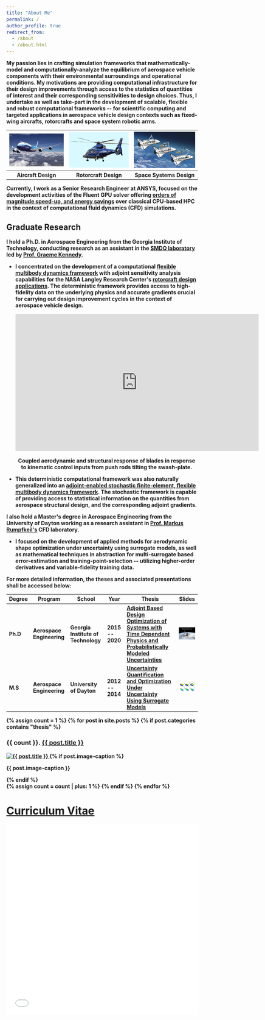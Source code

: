 ```yaml
---
title: "About Me"
permalink: /
author_profile: true
redirect_from: 
  - /about
  - /about.html
---
```


<b>

<b>

My passion lies in crafting simulation frameworks that mathematically-model and computationally-analyze the equilibrium of aerospace vehicle components with their environmental surroundings and operational conditions. My motivations are providing computational infrastructure for their design improvements through access to the statistics of quantities of interest and their corresponding sensitivities to design choices. Thus, I undertake as well as take-part in the development of scalable, flexible and robust computational frameworks -- for scientific computing and targeted applications in aerospace vehicle design contexts such as fixed-wing aircrafts, rotorcrafts and space system robotic arms. 

<!--  whether through perturbations of variables in a given design configuration, or permutations and combinations of various design configurations.  -->

| ![](../images/fixedwing.png) | ![](../images/rotorcraft.png) | ![](../images/spaceshuttle.png) |
| :--------------------------: | :---------------------------: | :-----------------------------: |
|       Aircraft Design        |       Rotorcraft Design       |      Space Systems Design       |

<b>

<b>

Currently, I work as a Senior Research Engineer at ANSYS, focused on the development activities of the Fluent GPU solver offering [orders of magnitude speed-up, and energy savings](https://www.ansys.com/blog/unleashing-the-full-power-of-gpus-for-ansys-fluent) over classical CPU-based HPC in the context of computational fluid dynamics (CFD) simulations. 

## Graduate Research

I hold a Ph.D. in Aerospace Engineering from the Georgia Institute of Technology, conducting research as an assistant in the [SMDO laboratory](https://gkennedy.gatech.edu/) led by [Prof. Graeme Kennedy](https://scholar.google.com/citations?user=LHqGhxkAAAAJ&hl=en). 

- I concentrated on the development of a computational [flexible multibody dynamics framework](https://github.com/smdogroup/tacs) with adjoint sensitivity analysis capabilities for the NASA Langley Research Center's [rotorcraft design applications](https://www.youtube.com/watch?v=-HM0KycBvnA). The deterministic framework provides access to high-fidelity data on the underlying physics and accurate gradients crucial for carrying out design improvement cycles in the context of aerospace vehicle design.

  <div class="video-row">
    <div style="text-align: center;">
      <!-- Coupled aerodynamic and structural response -->
      <iframe width="640" height="360" src="https://www.youtube.com/embed/-HM0KycBvnA" 
      frameborder="0" allow="accelerometer; autoplay; clipboard-write; encrypted-media; 
      gyroscope; picture-in-picture; web-share" allowfullscreen></iframe>
      <p><strong>Coupled aerodynamic and structural response of blades in response to kinematic control inputs from push rods tilting the swash-plate.</strong></p>
    </div>
  </div>


- This deterministic computational framework was also naturally generalized into an [adjoint-enabled stochastic finite-element, flexible multibody dynamics framework](https://github.com/komahanb/stacs). The stochastic framework is capable of providing access to statistical information on the quantities from aerospace structural design, and the corresponding adjoint gradients.

I also hold a Master's degree in Aerospace Engineering from the University of Dayton working as a research assistant in [Prof. Markus Rumpfkeil's](https://scholar.google.com/citations?user=zCRdVjYAAAAJ&hl=en) CFD laboratory.

-  I focused on the development of applied methods for aerodynamic shape optimization under uncertainty using surrogate models, as well as  mathematical techniques in abstraction for multi-surrogate based error-estimation and training-point-selection -- utilizing higher-order derivatives and variable-fidelity training data.

For more detailed information, the theses and associated presentations shall be accessed below:

| Degree | Program               | School                          | Year         | Thesis                                                       | Slides                                                       |
| ------ | --------------------- | ------------------------------- | ------------ | ------------------------------------------------------------ | ------------------------------------------------------------ |
| Ph.D   | Aerospace Engineering | Georgia Institute of Technology | 2015 -- 2020 | [Adjoint Based Design Optimization of Systems with Time Dependent Physics and Probabilistically Modeled Uncertainties](http://hdl.handle.net/1853/63658) | <a href="../files/publications/komahan-boopathy-phd-defense.pdf"><img src="../files/phd-defense-slides-cover.png" alt="Slides Cover" style="width:100px;"></a> |
| M.S    | Aerospace Engineering | University of Dayton            | 2012 -- 2014 | [Uncertainty Quantification and Optimization Under Uncertainty Using Surrogate Models](http://rave.ohiolink.edu/etdc/view?acc_num=dayton1398302731) | <a href="../files/publications/komahan-boopathy-masters-defense.pdf"><img src="../files/masters-defense-slides-cover.png" alt="Slides Cover" style="width:100px;"></a> |


<div class="gallery">
{% assign count = 1 %}
{% for post in site.posts %}
    {% if post.categories contains "thesis" %}
    <div class="gallery-item">
        <h3>{{ count }}. <a href="{{ post.url }}">{{ post.title }}</a></h3>
        <a href="{{ post.url }}">
            <img src="{{ post.image | relative_url }}" alt="{{ post.title }}" class="gallery-image"/>
        </a>
        {% if post.image-caption %}
        <p class="image-caption">{{ post.image-caption }}</p>
        {% endif %}
    </div>
    {% assign count = count | plus: 1 %}
    {% endif %}
{% endfor %}
</div>

<b>

# [Curriculum Vitae](/files/KomahanBoopathyCV.pdf)

<iframe src="../files/KomahanBoopathyCV.pdf" width="100%" height="500"  frameborder="yes" border="10" marginwidth="10"  marginheight="10"></iframe>